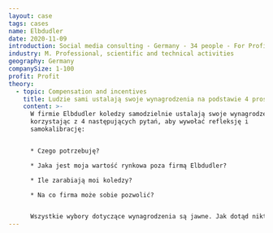 ```yaml
---
layout: case
tags: cases
name: Elbdudler
date: 2020-11-09
introduction: Social media consulting - Germany - 34 people - For Profit.
industry: M. Professional, scientific and technical activities
geography: Germany
companySize: 1-100
profit: Profit
theory:
  - topic: Compensation and incentives
    title: Ludzie sami ustalają swoje wynagrodzenia na podstawie 4 prostych pytań
    content: >-
      W firmie Elbdudler koledzy samodzielnie ustalają swoje wynagrodzenie,
      korzystając z 4 następujących pytań, aby wywołać refleksję i
      samokalibrację:


      * Czego potrzebuję?

      * Jaka jest moja wartość rynkowa poza firmą Elbdudler?

      * Ile zarabiają moi koledzy?

      * Na co firma może sobie pozwolić?


      Wszystkie wybory dotyczące wynagrodzenia są jawne. Jak dotąd nikt nigdy nie dokonał skandalicznego wyboru. Jeśli ktoś prosi o bardzo wysokie wynagrodzenie, koledzy mogą poprosić go o przedstawienie propozycji, w jaki sposób firma mogłaby zarobić więcej pieniędzy. Odpowiedzialnością tej osoby jest to, żeby ten plan się zrealizował ^[[http://www.mopo.de/geld/deutschlands-coolster-chef-er-laesst-mitarbeiter-selbst--ueber-ihr-gehalt-bestimmen,5066776,29007608.html](https://www.mopo.de/news/politik-wirtschaft/geld/deutschlands-coolster-chef-er-laesst-mitarbeiter-selbst--ueber-ihr-gehalt-bestimmen-282620)]
---
```

